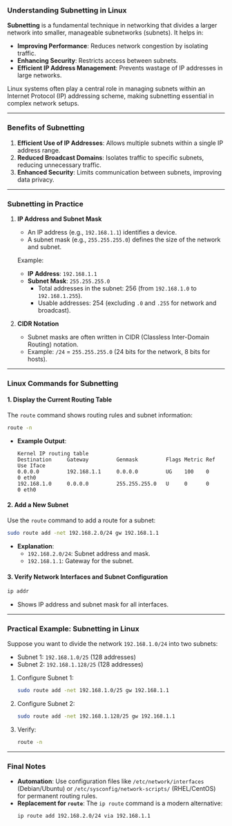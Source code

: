 ### **Understanding Subnetting in Linux**

**Subnetting** is a fundamental technique in networking that divides a larger network into smaller, manageable subnetworks (subnets). It helps in:  
- **Improving Performance**: Reduces network congestion by isolating traffic.  
- **Enhancing Security**: Restricts access between subnets.  
- **Efficient IP Address Management**: Prevents wastage of IP addresses in large networks.

Linux systems often play a central role in managing subnets within an Internet Protocol (IP) addressing scheme, making subnetting essential in complex network setups.

---

### **Benefits of Subnetting**
1. **Efficient Use of IP Addresses**: Allows multiple subnets within a single IP address range.  
2. **Reduced Broadcast Domains**: Isolates traffic to specific subnets, reducing unnecessary traffic.  
3. **Enhanced Security**: Limits communication between subnets, improving data privacy.

---

### **Subnetting in Practice**

1. **IP Address and Subnet Mask**  
   - An IP address (e.g., `192.168.1.1`) identifies a device.  
   - A subnet mask (e.g., `255.255.255.0`) defines the size of the network and subnet.  

   Example:  
   - **IP Address**: `192.168.1.1`  
   - **Subnet Mask**: `255.255.255.0`  
     - Total addresses in the subnet: 256 (from `192.168.1.0` to `192.168.1.255`).  
     - Usable addresses: 254 (excluding `.0` and `.255` for network and broadcast).

2. **CIDR Notation**  
   - Subnet masks are often written in CIDR (Classless Inter-Domain Routing) notation.  
   - Example: `/24` = `255.255.255.0` (24 bits for the network, 8 bits for hosts).

---

### **Linux Commands for Subnetting**

#### **1. Display the Current Routing Table**  
The `route` command shows routing rules and subnet information:  
```bash
route -n
```
- **Example Output**:
  ```
  Kernel IP routing table
  Destination     Gateway         Genmask         Flags Metric Ref    Use Iface
  0.0.0.0         192.168.1.1     0.0.0.0         UG    100    0        0 eth0
  192.168.1.0     0.0.0.0         255.255.255.0   U     0      0        0 eth0
  ```

#### **2. Add a New Subnet**  
Use the `route` command to add a route for a subnet:  
```bash
sudo route add -net 192.168.2.0/24 gw 192.168.1.1
```
- **Explanation**:  
  - `192.168.2.0/24`: Subnet address and mask.  
  - `192.168.1.1`: Gateway for the subnet.  

#### **3. Verify Network Interfaces and Subnet Configuration**  
```bash
ip addr
```
- Shows IP address and subnet mask for all interfaces.

---

### **Practical Example: Subnetting in Linux**
Suppose you want to divide the network `192.168.1.0/24` into two subnets:  
- Subnet 1: `192.168.1.0/25` (128 addresses)  
- Subnet 2: `192.168.1.128/25` (128 addresses)  

1. Configure Subnet 1:  
   ```bash
   sudo route add -net 192.168.1.0/25 gw 192.168.1.1
   ```

2. Configure Subnet 2:  
   ```bash
   sudo route add -net 192.168.1.128/25 gw 192.168.1.1
   ```

3. Verify:  
   ```bash
   route -n
   ```

---

### **Final Notes**  
- **Automation**: Use configuration files like `/etc/network/interfaces` (Debian/Ubuntu) or `/etc/sysconfig/network-scripts/` (RHEL/CentOS) for permanent routing rules.  
- **Replacement for `route`**: The `ip route` command is a modern alternative:  
  ```bash
  ip route add 192.168.2.0/24 via 192.168.1.1
  ```  
